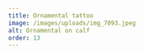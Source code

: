 ```yaml
---
title: Ornamental tattoo
image: /images/uploads/img_7093.jpeg
alt: Ornamental on calf
order: 13
---
```

